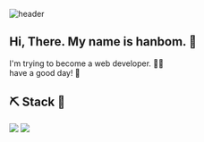 ![header](https://capsule-render.vercel.app/api?type=slice&color=EBDEF0&height=100&section=header&text=about%20me&fontSize=40)

## Hi, There. My name is hanbom. 👋
I'm trying to become a web developer. 💁‍♀️  
have a good day! 🌟

## ⛏️ Stack 🔧
<img src="https://img.shields.io/badge/JAVA-007396?style=for-the-badge&logo=java&logoColor=white">
<img src="https://img.shields.io/badge/oracle-F80000?style=for-the-badge&logo=oracle&logoColor=white">


<!--
**Hanbom/Hanbom** is a ✨ _special_ ✨ repository because its `README.md` (this file) appears on your GitHub profile.

Here are some ideas to get you started:

- 🔭 I’m currently working on ...
- 🌱 I’m currently learning ...
- 👯 I’m looking to collaborate on ...
- 🤔 I’m looking for help with ...
- 💬 Ask me about ...
- 📫 How to reach me: ...
- 😄 Pronouns: ...
- ⚡ Fun fact: ...
-->
